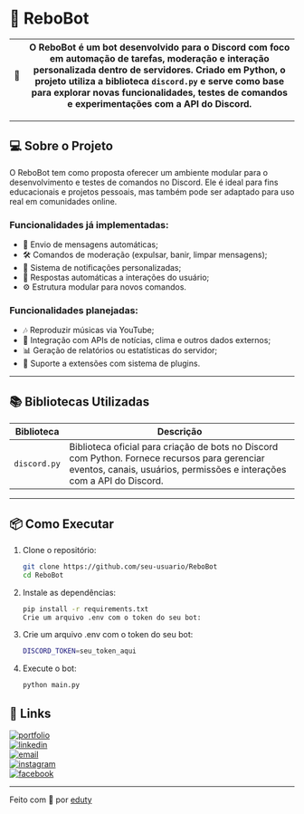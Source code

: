 # 📍 ReboBot

| 📖 | O **ReboBot** é um bot desenvolvido para o **Discord** com foco em **automação de tarefas, moderação e interação personalizada** dentro de servidores. Criado em **Python**, o projeto utiliza a biblioteca `discord.py` e serve como base para explorar novas funcionalidades, testes de comandos e experimentações com a API do Discord. |
| --- | --- |

---

## 💻 Sobre o Projeto

O ReboBot tem como proposta oferecer um ambiente modular para o desenvolvimento e testes de comandos no Discord. Ele é ideal para fins educacionais e projetos pessoais, mas também pode ser adaptado para uso real em comunidades online.

### Funcionalidades já implementadas:

- 📢 Envio de mensagens automáticas;
- 🛠️ Comandos de moderação (expulsar, banir, limpar mensagens);
- 🔔 Sistema de notificações personalizadas;
- 👋 Respostas automáticas a interações do usuário;
- ⚙️ Estrutura modular para novos comandos.

### Funcionalidades planejadas:

- 🎶 Reproduzir músicas via YouTube;
- 🔄 Integração com APIs de notícias, clima e outros dados externos;
- 📊 Geração de relatórios ou estatísticas do servidor;
- 🧩 Suporte a extensões com sistema de plugins.

---

## 📚 Bibliotecas Utilizadas

| Biblioteca   | Descrição |
|--------------|-----------|
| `discord.py` | Biblioteca oficial para criação de bots no Discord com Python. Fornece recursos para gerenciar eventos, canais, usuários, permissões e interações com a API do Discord. |

---

## 📦 Como Executar

1. Clone o repositório:
   ```bash
   git clone https://github.com/seu-usuario/ReboBot
   cd ReboBot
   ```

2. Instale as dependências:
   ```bash
   pip install -r requirements.txt
   Crie um arquivo .env com o token do seu bot:
   ```

3. Crie um arquivo .env com o token do seu bot:
   ```bash
   DISCORD_TOKEN=seu_token_aqui
   ```
  
4. Execute o bot:
   ```bash
   python main.py
   ```

## 🔗 Links

[![portfolio](https://img.shields.io/badge/my_portfolio-000?style=for-the-badge&logo=ko-fi&logoColor=white)](https://eduty5665.github.io/Portifolio/)  
[![linkedin](https://img.shields.io/badge/-LinkedIn-%230077B5?style=for-the-badge&logo=linkedin&logoColor=white)](https://www.linkedin.com/in/eduardo-lemes-185715239/)  
[![email](https://img.shields.io/badge/-Gmail-%23333?style=for-the-badge&logo=gmail&logoColor=white)](mailto:edulucas.le43@gmail.com)  
[![instagram](https://img.shields.io/badge/-Instagram-%23E4405F?style=for-the-badge&logo=instagram&logoColor=white)](https://www.instagram.com/_eduty/)  
[![facebook](https://img.shields.io/badge/-Facebook-%230077B5?style=for-the-badge&logo=facebook&logoColor=white)](https://www.facebook.com/eduardo.januario.5876/)

---

Feito com 🤍 por [eduty](https://github.com/eduty5665)
